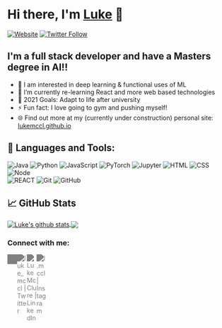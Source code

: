 # Hi there, I'm [Luke](https://lukemccl.github.io) 👋

[![Website](https://img.shields.io/website?label=https://lukemccl.github.io&style=for-the-badge&url=https%3A%2F%2Fcodestackr.com)](https://lukemccl.github.io)
[![Twitter Follow](https://img.shields.io/twitter/follow/luke_mccl?color=1DA1F2&logo=twitter&style=for-the-badge)](https://twitter.com/intent/follow?user_id=984385260)

## I'm a full stack developer and have a Masters degree in AI!!

- 🧠 I am interested in deep learning & functional uses of ML
- 🌱 I’m currently re-learning React and more web based technologies
- 🥅 2021 Goals: Adapt to life after university
- ⚡ Fun fact: I love going to gym and pushing myself!
- 🌐 Find out more at my (currently under construction) personal site: [lukemccl.github.io](https://lukemccl.github.io)

## &#128295; Languages and Tools:

![Java](https://img.shields.io/badge/-Java-05122A?style=flat&logo=Java&logoColor=FFA518) 
![Python](https://img.shields.io/badge/-Python-05122A?style=flat&logo=python) 
![JavaScript](https://img.shields.io/badge/-JavaScript-05122A?style=flat&logo=javascript)
![PyTorch](https://img.shields.io/badge/-PyTorch-05122A?style=flat&logo=PyTorch) 
![Jupyter](https://img.shields.io/badge/Jupyter-05122A?style=flat&logo=jupyter) 
![HTML](https://img.shields.io/badge/-HTML-05122A?style=flat&logo=HTML5) 
![CSS](https://img.shields.io/badge/-CSS-05122A?style=flat&logo=CSS3&logoColor=1572B6) ![Node](https://img.shields.io/badge/Node.js-05122A?style=flat&logo=node.js)  
![REACT](https://img.shields.io/badge/React-05122A?style=flat&logo=react) 
![Git](https://img.shields.io/badge/-Git-05122A?style=flat&logo=git) 
![GitHub](https://img.shields.io/badge/-GitHub-05122A?style=flat&logo=github)

## &#x1f4c8; GitHub Stats

<a href="https://github.com/lukemccl/lukemccl">
  <img align="center" src="https://github-readme-stats.vercel.app/api?username=lukemccl&show_icons=true&include_all_commits=true&theme=nord&line_height=27" alt="Luke's github stats" />
</a>
<a href="https://github.com/lukemccl/lukemccl">
  <img align="center" src="https://github-readme-stats.vercel.app/api/top-langs/?username=lukemccl&theme=nord&langs_count=3" />
</a>

### Connect with me:

[<img align="left" style="filter: invert(0.5)" alt="https://lukemccl.github.io" width="22px" src="https://raw.githubusercontent.com/iconic/open-iconic/master/svg/globe.svg" />][website]
[<img align="left" style="filter: invert(0.5)" alt="luke_mccl | Twitter" width="22px" src="https://cdn.jsdelivr.net/npm/simple-icons@v3/icons/twitter.svg" />][twitter]
[<img align="left" style="filter: invert(0.5)" alt="Luke McClure | LinkedIn" width="22px" src="https://cdn.jsdelivr.net/npm/simple-icons@v3/icons/linkedin.svg" />][linkedin]
[<img align="left" style="filter: invert(0.5)" alt="l.mccl | Instagram" width="22px" src="https://cdn.jsdelivr.net/npm/simple-icons@v3/icons/instagram.svg" />][instagram]

[website]: https://lukemccl.github.io
[twitter]: https://twitter.com/luke_mccl
[instagram]: https://instagram.com/l.mccl
[linkedin]: https://linkedin.com/in/luke-mcclure/
